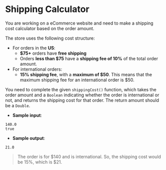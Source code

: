 # Shipping Calculator

You are working on a eCommerce website and need to make a shipping cost calculator based on the order amount.

The store uses the following cost structure:  
- For orders in the **US**:
	- **$75+** orders have **free shipping**
	- Orders **less than $75** have a **shipping fee of 10%** of the total order amount.
- For international orders:
	- **15% shipping fee**, with a **maximum of $50**. This means that the maximum shipping fee for an international order is $50.

You need to complete the given `shippingCost()` function, which takes the order amount and a `Boolean` indicating whether the order is international or not, and returns the shipping cost for that order. The return amount should be a `Double`.

- **Sample input**:  
```
140.0
true
```

- **Sample output**:  
```
21.0
```

>The order is for $140 and is international. So, the shipping cost would be 15%, which is $21.
